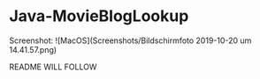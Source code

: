 # Java-MovieBlogLookup

Screenshot:
![MacOS](Screenshots/Bildschirmfoto 2019-10-20 um 14.41.57.png)

README WILL FOLLOW
